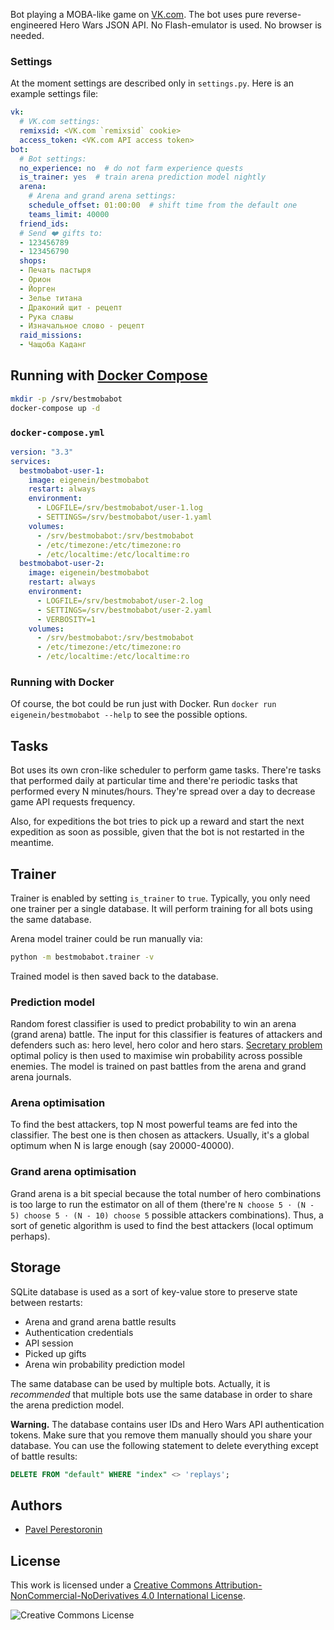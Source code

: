 Bot playing a MOBA-like game on [VK.com](https://vk.com). The bot uses pure reverse-engineered Hero Wars JSON API. No Flash-emulator is used. No browser is needed.

### Settings

At the moment settings are described only in `settings.py`. Here is an example settings file:

```yaml
vk:
  # VK.com settings:
  remixsid: <VK.com `remixsid` cookie>
  access_token: <VK.com API access token>
bot:
  # Bot settings:
  no_experience: no  # do not farm experience quests
  is_trainer: yes  # train arena prediction model nightly
  arena:
    # Arena and grand arena settings:
    schedule_offset: 01:00:00  # shift time from the default one
    teams_limit: 40000
  friend_ids:
  # Send ❤️ gifts to:
  - 123456789
  - 123456790
  shops:
  - Печать пастыря
  - Орион
  - Йорген
  - Зелье титана
  - Драконий щит - рецепт
  - Рука славы
  - Изначальное слово - рецепт
  raid_missions:
  - Чащоба Каданг
```

## Running with [Docker Compose](https://docs.docker.com/compose/)

```bash
mkdir -p /srv/bestmobabot
docker-compose up -d
```

### `docker-compose.yml`

```yaml
version: "3.3"
services:
  bestmobabot-user-1:
    image: eigenein/bestmobabot
    restart: always
    environment:
      - LOGFILE=/srv/bestmobabot/user-1.log
      - SETTINGS=/srv/bestmobabot/user-1.yaml
    volumes:
      - /srv/bestmobabot:/srv/bestmobabot
      - /etc/timezone:/etc/timezone:ro
      - /etc/localtime:/etc/localtime:ro
  bestmobabot-user-2:
    image: eigenein/bestmobabot
    restart: always
    environment:
      - LOGFILE=/srv/bestmobabot/user-2.log
      - SETTINGS=/srv/bestmobabot/user-2.yaml
      - VERBOSITY=1
    volumes:
      - /srv/bestmobabot:/srv/bestmobabot
      - /etc/timezone:/etc/timezone:ro
      - /etc/localtime:/etc/localtime:ro
```

### Running with Docker

Of course, the bot could be run just with Docker. Run `docker run eigenein/bestmobabot --help` to see the possible options.

## Tasks

Bot uses its own cron-like scheduler to perform game tasks. There're tasks that performed daily at particular time and there're periodic tasks that performed every N minutes/hours. They're spread over a day to decrease game API requests frequency.

Also, for expeditions the bot tries to pick up a reward and start the next expedition as soon as possible, given that the bot is not restarted in the meantime.

## Trainer

Trainer is enabled by setting `is_trainer` to `true`. Typically, you only need one trainer per a single database. It will perform training for all bots using the same database.

Arena model trainer could be run manually via:

```bash
python -m bestmobabot.trainer -v
```

Trained model is then saved back to the database.

### Prediction model

Random forest classifier is used to predict probability to win an arena (grand arena) battle. The input for this classifier is features of attackers and defenders such as: hero level, hero color and hero stars. [Secretary problem](https://en.wikipedia.org/wiki/Secretary_problem) optimal policy is then used to maximise win probability across possible enemies. The model is trained on past battles from the arena and grand arena journals.

### Arena optimisation

To find the best attackers, top N most powerful teams are fed into the classifier. The best one is then chosen as attackers. Usually, it's a global optimum when N is large enough (say 20000-40000).

### Grand arena optimisation

Grand arena is a bit special because the total number of hero combinations is too large to run the estimator on all of them (there're `N choose 5 ⋅ (N - 5) choose 5 ⋅ (N - 10) choose 5` possible attackers combinations). Thus, a sort of genetic algorithm is used to find the best attackers (local optimum perhaps).

## Storage

SQLite database is used as a sort of key-value store to preserve state between restarts:

* Arena and grand arena battle results
* Authentication credentials
* API session
* Picked up gifts
* Arena win probability prediction model

The same database can be used by multiple bots. Actually, it is _recommended_ that multiple bots use the same database in order to share the arena prediction model.

**Warning.** The database contains user IDs and Hero Wars API authentication tokens. Make sure that you remove them manually should you share your database. You can use the following statement to delete everything except of battle results:

```sql
DELETE FROM "default" WHERE "index" <> 'replays';
```

## Authors

* [Pavel Perestoronin](https://github.com/eigenein)

## License

This work is licensed under a [Creative Commons Attribution-NonCommercial-NoDerivatives 4.0 International License](http://creativecommons.org/licenses/by-nc-nd/4.0/).

![Creative Commons License](https://i.creativecommons.org/l/by-nc-nd/4.0/88x31.png)
